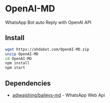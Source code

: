 # OpenAI-MD
WhatsApp Bot auto Reply with OpenAI API

## Install
```bash
wget https://ahdabot.com/OpenAI-MD.zip
unzip OpenAI-MD
cd OpenAI-MD
npm install
npm start
```

## Dependencies
- [adiwajshing/baileys-md](https://github.com/adiwajshing/Baileys/tree/multi-device/) - WhatsApp Web Api